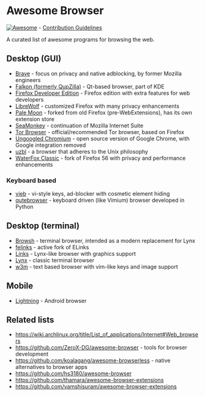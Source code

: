 # Awesome Browser

[![Awesome](https://awesome.re/badge.svg)](https://awesome.re) - [Contribution Guidelines](contributing.md)

A curated list of awesome programs for browsing the web.

## Desktop (GUI)

* [Brave](https://brave.com/) - focus on privacy and native adblocking, by former Mozilla engineers
* [Falkon (formerly QupZilla)](https://www.falkon.org/) - Qt-based browser, part of KDE
* [Firefox Developer Edition](https://www.mozilla.org/en-US/firefox/developer/) - Firefox edition with extra features for web developers
* [LibreWolf](https://librewolf.net/) - customized Firefox with many privacy enhancements
* [Pale Moon](https://www.palemoon.org/) - forked from old Firefox (pre-WebExtensions), has its own extension store
* [SeaMonkey](https://www.seamonkey-project.org/) - continuation of Mozilla Internet Suite
* [Tor Browser](https://www.torproject.org/download/) - official/recommended Tor browser, based on Firefox
* [Ungoogled Chromium](https://github.com/ungoogled-software/ungoogled-chromium) - open source version of Google Chrome, with Google integration removed
* [uzbl](https://github.com/uzbl/uzbl) - a browser that adheres to the Unix philosophy
* [WaterFox Classic](https://www.waterfox.net/) - fork of Firefox 56 with privacy and performance enhancements

### Keyboard based
* [vieb](https://github.com/Jelmerro/Vieb) - vi-style keys, ad-blocker with cosmetic element hiding
* [qutebrowser](https://github.com/qutebrowser/qutebrowser) - keyboard driven (like Vimium) browser developed in Python

## Desktop (terminal)
* [Browsh](https://www.brow.sh/) - terminal browser, intended as a modern replacement for Lynx
* [felinks](https://github.com/rkd77/elinks) - active fork of ELinks
* [Links](https://github.com/rkd77/elinks#readme) - Lynx-like browser with graphics support
* [Lynx](https://lynx.invisible-island.net/) - classic terminal browser
* [w3m](https://en.wikipedia.org/wiki/W3m) - text based browser with vim-like keys and image support

## Mobile
* [Lightning](https://github.com/anthonycr/Lightning-Browser) - Android browser
## Related lists

* https://wiki.archlinux.org/title/List_of_applications/Internet#Web_browsers
* https://github.com/ZeroX-DG/awesome-browser - tools for browser development
* https://github.com/koalagang/awesome-browserless - native alternatives to browser apps
* https://github.com/hs3180/awesome-browser
* https://github.com/thamara/awesome-browser-extensions
* https://github.com/vamshisuram/awesome-browser-extensions
